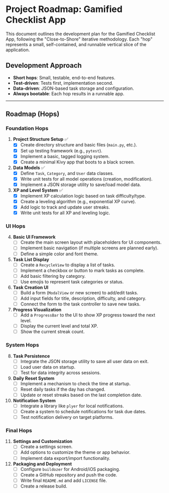 # Project Roadmap: Gamified Checklist App

This document outlines the development plan for the Gamified Checklist App, following the "Close-to-Shore" iterative methodology. Each "hop" represents a small, self-contained, and runnable vertical slice of the application.

## Development Approach

- **Short hops**: Small, testable, end-to-end features.
- **Test-driven**: Tests first, implementation second.
- **Data-driven**: JSON-based task storage and configuration.
- **Always bootable**: Each hop results in a runnable app.

---

## Roadmap (Hops)

### Foundation Hops

1.  **Project Structure Setup** ✅
    -   [x] Create directory structure and basic files (`main.py`, etc.).
    -   [x] Set up testing framework (e.g., `pytest`).
    -   [x] Implement a basic, tagged logging system.
    -   [x] Create a minimal Kivy app that boots to a black screen.

2.  **Data Models** ✅
    -   [x] Define `Task`, `Category`, and `User` data classes.
    -   [x] Write unit tests for all model operations (creation, modification).
    -   [x] Implement a JSON storage utility to save/load model data.

3.  **XP and Level System** ✅
    -   [x] Implement XP calculation logic based on task difficulty/type.
    -   [x] Create a leveling algorithm (e.g., exponential XP curve).
    -   [x] Add logic to track and update user streaks.
    -   [x] Write unit tests for all XP and leveling logic.

### UI Hops

4.  **Basic UI Framework**
    -   [ ] Create the main screen layout with placeholders for UI components.
    -   [ ] Implement basic navigation (if multiple screens are planned early).
    -   [ ] Define a simple color and font theme.

5.  **Task List Display**
    -   [ ] Create a `RecycleView` to display a list of tasks.
    -   [ ] Implement a checkbox or button to mark tasks as complete.
    -   [ ] Add basic filtering by category.
    -   [ ] Use emojis to represent task categories or status.

6.  **Task Creation UI**
    -   [ ] Build a form (`ModalView` or new screen) to add/edit tasks.
    -   [ ] Add input fields for title, description, difficulty, and category.
    -   [ ] Connect the form to the task controller to save new tasks.

7.  **Progress Visualization**
    -   [ ] Add a `ProgressBar` to the UI to show XP progress toward the next level.
    -   [ ] Display the current level and total XP.
    -   [ ] Show the current streak count.

### System Hops

8.  **Task Persistence**
    -   [ ] Integrate the JSON storage utility to save all user data on exit.
    -   [ ] Load user data on startup.
    -   [ ] Test for data integrity across sessions.

9.  **Daily Reset System**
    -   [ ] Implement a mechanism to check the time at startup.
    -   [ ] Reset daily tasks if the day has changed.
    -   [ ] Update or reset streaks based on the last completion date.

10. **Notification System**
    -   [ ] Integrate a library like `plyer` for local notifications.
    -   [ ] Create a system to schedule notifications for task due dates.
    -   [ ] Test notification delivery on target platforms.

### Final Hops

11. **Settings and Customization**
    -   [ ] Create a settings screen.
    -   [ ] Add options to customize the theme or app behavior.
    -   [ ] Implement data export/import functionality.

12. **Packaging and Deployment**
    -   [ ] Configure `buildozer` for Android/iOS packaging.
    -   [ ] Create a GitHub repository and push the code.
    -   [ ] Write final `README.md` and add `LICENSE` file.
    -   [ ] Create a release build.
